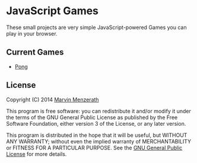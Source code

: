 # JavaScript Games
These small projects are very simple JavaScript-powered Games you can play in your browser.

## Current Games
* [Pong](http://marvinmenzerath.github.io/JSGames/pong/)

## License
Copyright (C) 2014 [Marvin Menzerath](http://menzerath.eu)

This program is free software: you can redistribute it and/or modify it under the terms of the GNU General Public License as published by the Free Software Foundation, either version 3 of the License, or any later version.

This program is distributed in the hope that it will be useful, but WITHOUT ANY WARRANTY; without even the implied warranty of MERCHANTABILITY or FITNESS FOR A PARTICULAR PURPOSE. See the [GNU General Public License](https://github.com/MarvinMenzerath/JSGames/blob/gh-pages/LICENSE) for more details.
